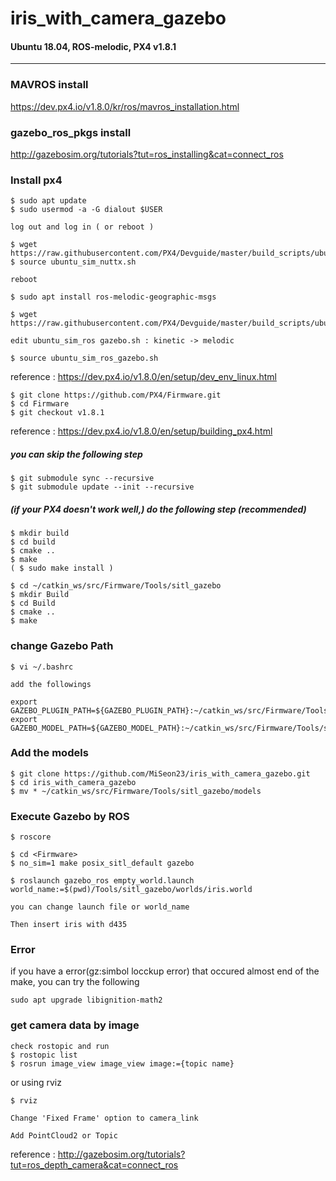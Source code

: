 # iris_with_camera_gazebo

#### Ubuntu 18.04, ROS-melodic, PX4 v1.8.1

* * *

### MAVROS install
https://dev.px4.io/v1.8.0/kr/ros/mavros_installation.html



### gazebo_ros_pkgs install
http://gazebosim.org/tutorials?tut=ros_installing&cat=connect_ros



### Install px4
```
$ sudo apt update
$ sudo usermod -a -G dialout $USER

log out and log in ( or reboot )

$ wget https://raw.githubusercontent.com/PX4/Devguide/master/build_scripts/ubuntu_sim_nuttx.sh 
$ source ubuntu_sim_nuttx.sh

reboot

$ sudo apt install ros-melodic-geographic-msgs

$ wget https://raw.githubusercontent.com/PX4/Devguide/master/build_scripts/ubuntu_sim_ros_gazebo.sh

edit ubuntu_sim_ros gazebo.sh : kinetic -> melodic

$ source ubuntu_sim_ros_gazebo.sh
```
reference : https://dev.px4.io/v1.8.0/en/setup/dev_env_linux.html


```
$ git clone https://github.com/PX4/Firmware.git
$ cd Firmware
$ git checkout v1.8.1
```
reference : https://dev.px4.io/v1.8.0/en/setup/building_px4.html


##### you can skip the following step
```
$ git submodule sync --recursive
$ git submodule update --init --recursive
```


##### (if your PX4 doesn't work well,) do the following step (recommended)
```
$ mkdir build
$ cd build
$ cmake ..
$ make
( $ sudo make install )
```

```
$ cd ~/catkin_ws/src/Firmware/Tools/sitl_gazebo
$ mkdir Build
$ cd Build
$ cmake ..
$ make
```


### change Gazebo Path
```
$ vi ~/.bashrc

add the followings

export GAZEBO_PLUGIN_PATH=${GAZEBO_PLUGIN_PATH}:~/catkin_ws/src/Firmware/Tools/sitl_gazebo/Build
export GAZEBO_MODEL_PATH=${GAZEBO_MODEL_PATH}:~/catkin_ws/src/Firmware/Tools/sitl_gazebo/models
```



### Add the models
```
$ git clone https://github.com/MiSeon23/iris_with_camera_gazebo.git
$ cd iris_with_camera_gazebo
$ mv * ~/catkin_ws/src/Firmware/Tools/sitl_gazebo/models
```



### Execute Gazebo by ROS
```
$ roscore

$ cd <Firmware>
$ no_sim=1 make posix_sitl_default gazebo

$ roslaunch gazebo_ros empty_world.launch world_name:=$(pwd)/Tools/sitl_gazebo/worlds/iris.world

you can change launch file or world_name

Then insert iris with d435
```


### Error
if you have a error(gz:simbol locckup error) that occured almost end of the make, you can try the following
```
sudo apt upgrade libignition-math2
```


### get camera data by image
```
check rostopic and run
$ rostopic list
$ rosrun image_view image_view image:={topic name}
```
or using rviz
```
$ rviz

Change 'Fixed Frame' option to camera_link

Add PointCloud2 or Topic
```
reference : http://gazebosim.org/tutorials?tut=ros_depth_camera&cat=connect_ros 
